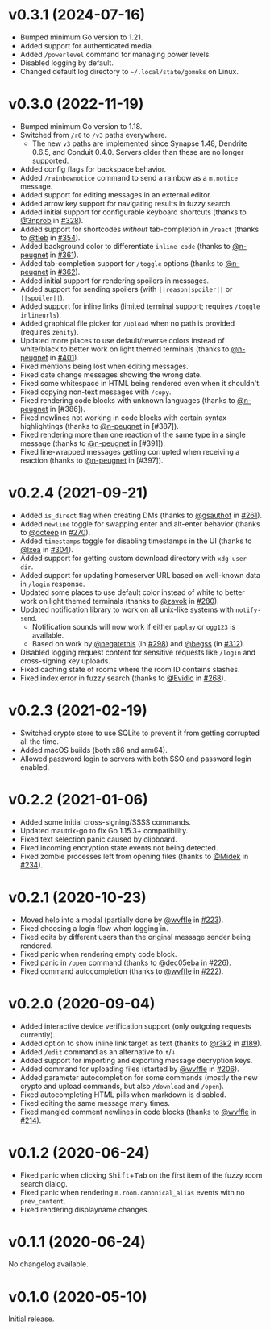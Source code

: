 # v0.3.1 (2024-07-16)

* Bumped minimum Go version to 1.21.
* Added support for authenticated media.
* Added `/powerlevel` command for managing power levels.
* Disabled logging by default.
* Changed default log directory to `~/.local/state/gomuks` on Linux.

# v0.3.0 (2022-11-19)

* Bumped minimum Go version to 1.18.
* Switched from `/r0` to `/v3` paths everywhere.
  * The new `v3` paths are implemented since Synapse 1.48, Dendrite 0.6.5,
    and Conduit 0.4.0. Servers older than these are no longer supported.
* Added config flags for backspace behavior.
* Added `/rainbownotice` command to send a rainbow as a `m.notice` message.
* Added support for editing messages in an external editor.
* Added arrow key support for navigating results in fuzzy search.
* Added initial support for configurable keyboard shortcuts
  (thanks to [@3nprob] in [#328]).
* Added support for shortcodes *without* tab-completion in `/react`
  (thanks to [@tleb] in [#354]).
* Added background color to differentiate `inline code`
  (thanks to [@n-peugnet] in [#361]).
* Added tab-completion support for `/toggle` options
  (thanks to [@n-peugnet] in [#362]).
* Added initial support for rendering spoilers in messages.
* Added support for sending spoilers (with `||reason|spoiler||` or `||spoiler||`).
* Added support for inline links (limited terminal support; requires
  `/toggle inlineurls`).
* Added graphical file picker for `/upload` when no path is provided
  (requires `zenity`).
* Updated more places to use default/reverse colors instead of white/black to
  better work on light themed terminals (thanks to [@n-peugnet] in [#401]).
* Fixed mentions being lost when editing messages.
* Fixed date change messages showing the wrong date.
* Fixed some whitespace in HTML being rendered even when it shouldn't.
* Fixed copying non-text messages with `/copy`.
* Fixed rendering code blocks with unknown languages
  (thanks to [@n-peugnet] in [#386]).
* Fixed newlines not working in code blocks with certain syntax highlightings
  (thanks to [@n-peugnet] in [#387]).
* Fixed rendering more than one reaction of the same type in a single message
  (thanks to [@n-peugnet] in [#391]).
* Fixed line-wrapped messages getting corrupted when receiving a reaction
  (thanks to [@n-peugnet] in [#397]).

[@3nprob]: https://github.com/3nprob
[@tleb]: https://github.com/tleb
[@n-peugnet]: https://github.com/n-peugnet
[#328]: https://github.com/gomuks/gomuks/pull/328
[#354]: https://github.com/gomuks/gomuks/pull/354
[#361]: https://github.com/gomuks/gomuks/pull/361
[#362]: https://github.com/gomuks/gomuks/pull/362
[#401]: https://github.com/gomuks/gomuks/pull/401

# v0.2.4 (2021-09-21)

* Added `is_direct` flag when creating DMs (thanks to [@gsauthof] in [#261]).
* Added `newline` toggle for swapping enter and alt-enter behavior
  (thanks to [@octeep] in [#270]).
* Added `timestamps` toggle for disabling timestamps in the UI
  (thanks to [@lxea] in [#304]).
* Added support for getting custom download directory with `xdg-user-dir`.
* Added support for updating homeserver URL based on well-known data in
  `/login` response.
* Updated some places to use default color instead of white to better work on
  light themed terminals (thanks to [@zavok] in [#280]).
* Updated notification library to work on all unix-like systems with `notify-send`.
    * Notification sounds will now work if either `paplay` or `ogg123` is available.
    * Based on work by [@negatethis] (in [#298]) and [@begss] (in [#312]).
* Disabled logging request content for sensitive requests like `/login` and
  cross-signing key uploads.
* Fixed caching state of rooms where the room ID contains slashes.
* Fixed index error in fuzzy search (thanks to [@Evidlo] in [#268]).

[@gsauthof]: https://github.com/gsauthof
[@octeep]: https://github.com/octeep
[@lxea]: https://github.com/lxea
[@zavok]: https://github.com/zavok
[@negatethis]: https://github.com/negatethis
[@begss]: https://github.com/begss
[@Evidlo]: https://github.com/Evidlo
[#261]: https://github.com/gomuks/gomuks/pull/261
[#268]: https://github.com/gomuks/gomuks/pull/268
[#270]: https://github.com/gomuks/gomuks/pull/270
[#280]: https://github.com/gomuks/gomuks/pull/280
[#298]: https://github.com/gomuks/gomuks/pull/298
[#304]: https://github.com/gomuks/gomuks/pull/304
[#312]: https://github.com/gomuks/gomuks/pull/312

# v0.2.3 (2021-02-19)

* Switched crypto store to use SQLite to prevent it from getting corrupted all
  the time.
* Added macOS builds (both x86 and arm64).
* Allowed password login to servers with both SSO and password login enabled.

# v0.2.2 (2021-01-06)

* Added some initial cross-signing/SSSS commands.
* Updated mautrix-go to fix Go 1.15.3+ compatibility.
* Fixed text selection panic caused by clipboard.
* Fixed incoming encryption state events not being detected.
* Fixed zombie processes left from opening files (thanks to [@Midek] in [#234]).

[@Midek]: https://github.com/Midek
[#234]: https://github.com/gomuks/gomuks/pull/234

# v0.2.1 (2020-10-23)

* Moved help into a modal (partially done by [@wvffle] in [#223]).
* Fixed choosing a login flow when logging in.
* Fixed edits by different users than the original message sender being rendered.
* Fixed panic when rendering empty code block.
* Fixed panic in `/open` command (thanks to [@dec05eba] in [#226]).
* Fixed command autocompletion (thanks to [@wvffle] in [#222]).

[@dec05eba]: https://github.com/dec05eba
[#222]: https://github.com/gomuks/gomuks/pull/222
[#223]: https://github.com/gomuks/gomuks/pull/223
[#226]: https://github.com/gomuks/gomuks/pull/226

# v0.2.0 (2020-09-04)

* Added interactive device verification support (only outgoing requests currently).
* Added option to show inline link target as text (thanks to [@r3k2] in [#189]).
* Added `/edit` command as an alternative to <kbd>↑</kbd>/<kbd>↓</kbd>.
* Added support for importing and exporting message decryption keys.
* Added command for uploading files (started by [@wvffle] in [#206]).
* Added parameter autocompletion for some commands (mostly the new crypto and
  upload commands, but also `/download` and `/open`).
* Fixed autocompleting HTML pills when markdown is disabled.
* Fixed editing the same message many times.
* Fixed mangled comment newlines in code blocks (thanks to [@wvffle] in [#214]).

[@wvffle]: https://github.com/wvffle
[@r3k2]: https://github.com/r3k2
[#189]: https://github.com/gomuks/gomuks/pull/189
[#206]: https://github.com/gomuks/gomuks/pull/206
[#214]: https://github.com/gomuks/gomuks/pull/214

# v0.1.2 (2020-06-24)

* Fixed panic when clicking <kbd>Shift</kbd>+<kbd>Tab</kbd> on the first item
  of the fuzzy room search dialog.
* Fixed panic when rendering `m.room.canonical_alias` events with no
  `prev_content`.
* Fixed rendering displayname changes.

# v0.1.1 (2020-06-24)

No changelog available.

# v0.1.0 (2020-05-10)

Initial release.
